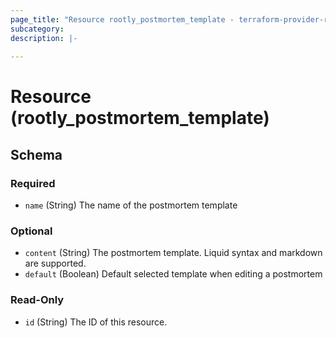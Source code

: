 ```yaml
---
page_title: "Resource rootly_postmortem_template - terraform-provider-rootly"
subcategory:
description: |-
    
---
```


# Resource (rootly_postmortem_template)



<!-- schema generated by tfplugindocs -->
## Schema

### Required

- `name` (String) The name of the postmortem template

### Optional

- `content` (String) The postmortem template. Liquid syntax and markdown are supported.
- `default` (Boolean) Default selected template when editing a postmortem

### Read-Only

- `id` (String) The ID of this resource.
